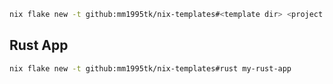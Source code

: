 ```sh
nix flake new -t github:mm1995tk/nix-templates#<template dir> <project name>
```

## Rust App

```sh
nix flake new -t github:mm1995tk/nix-templates#rust my-rust-app
```
